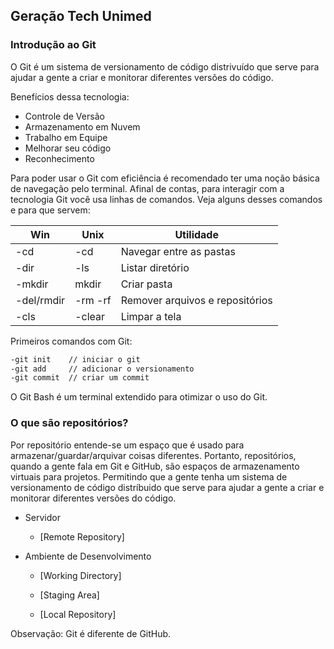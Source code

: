 ## Geração Tech Unimed

### Introdução ao Git

O Git é um sistema de versionamento de código distrivuído que serve para ajudar a gente a criar e monitorar diferentes versões do código.

Benefícios dessa tecnologia:
- Controle de Versão
- Armazenamento em Nuvem
- Trabalho em Equipe
- Melhorar seu código
- Reconhecimento

Para poder usar o Git com eficiência é recomendado ter uma noção básica de navegação pelo terminal. Afinal de contas, para interagir com a tecnologia Git você usa linhas de comandos. Veja alguns desses comandos e para que servem:

| Win        | Unix    | Utilidade                       |
| ---------- | ------- | ------------------------------- |
| -cd        | -cd     | Navegar entre as pastas         |
| -dir       | -ls     | Listar diretório                |
| -mkdir     | mkdir   | Criar pasta                     |
| -del/rmdir | -rm -rf | Remover arquivos e repositórios |
| -cls       | -clear  | Limpar a tela                   |

Primeiros comandos com Git:

```bash
-git init    // iniciar o git
-git add     // adicionar o versionamento
-git commit  // criar um commit
```

O Git Bash é um terminal extendido para otimizar o uso do Git.

### O que são repositórios?   

Por repositório entende-se um espaço que é usado para armazenar/guardar/arquivar coisas diferentes. Portanto, repositórios, quando a gente fala em Git e GitHub, são espaços de armazenamento virtuais para projetos. Permitindo que a gente tenha um sistema de versionamento de código distríbuido que serve para ajudar a  gente a criar e monitorar diferentes versões do código.

- Servidor
  - [Remote Repository]

- Ambiente de Desenvolvimento
  - [Working Directory]

  - [Staging Area]

  - [Local Repository]

Observação:
Git é diferente de GitHub.
